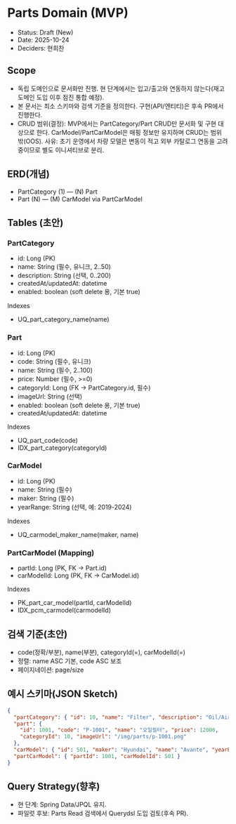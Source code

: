 # Parts Domain (MVP)

- Status: Draft (New)
- Date: 2025-10-24
- Deciders: 현희찬

## Scope

- 독립 도메인으로 문서화만 진행. 현 단계에서는 입고/출고와 연동하지 않는다(재고 도메인 도입 이후 점진 통합 예정).
- 본 문서는 최소 스키마와 검색 기준을 정의한다. 구현(API/엔티티)은 후속 PR에서 진행한다.
- CRUD 범위(결정): MVP에서는 PartCategory/Part CRUD만 문서화 및 구현 대상으로 한다. CarModel/PartCarModel은 매핑 정보만 유지하며 CRUD는 범위 밖(OOS). 사유: 초기 운영에서 차량 모델은 변동이 적고 외부 카탈로그 연동을 고려 중이므로 별도 이니셔티브로 분리.

## ERD(개념)

- PartCategory (1) — (N) Part
- Part (N) — (M) CarModel via PartCarModel

## Tables (초안)

### PartCategory
- id: Long (PK)
- name: String (필수, 유니크, 2..50)
- description: String (선택, 0..200)
- createdAt/updatedAt: datetime
- enabled: boolean (soft delete 용, 기본 true)

Indexes
- UQ_part_category_name(name)

### Part
- id: Long (PK)
- code: String (필수, 유니크)
- name: String (필수, 2..100)
- price: Number (필수, >=0)
- categoryId: Long (FK → PartCategory.id, 필수)
- imageUrl: String (선택)
- enabled: boolean (soft delete 용, 기본 true)
- createdAt/updatedAt: datetime

Indexes
- UQ_part_code(code)
- IDX_part_category(categoryId)

### CarModel
- id: Long (PK)
- name: String (필수)
- maker: String (필수)
- yearRange: String (선택, 예: 2019-2024)

Indexes
- UQ_carmodel_maker_name(maker, name)

### PartCarModel (Mapping)
- partId: Long (PK, FK → Part.id)
- carModelId: Long (PK, FK → CarModel.id)

Indexes
- PK_part_car_model(partId, carModelId)
- IDX_pcm_carmodel(carmodelId)

## 검색 기준(초안)
- code(정확/부분), name(부분), categoryId(=), carModelId(=)
- 정렬: name ASC 기본, code ASC 보조
- 페이지네이션: page/size

## 예시 스키마(JSON Sketch)

```json
{
  "partCategory": { "id": 10, "name": "Filter", "description": "Oil/Air filters" },
  "part": {
    "id": 1001, "code": "P-1001", "name": "오일필터", "price": 12000,
    "categoryId": 10, "imageUrl": "/img/parts/p-1001.png"
  },
  "carModel": { "id": 501, "maker": "Hyundai", "name": "Avante", "yearRange": "2020-2024" },
  "partCarModel": { "partId": 1001, "carModelId": 501 }
}
```

## Query Strategy(향후)
- 현 단계: Spring Data/JPQL 유지.
- 파일럿 후보: Parts Read 검색에서 Querydsl 도입 검토(후속 PR).
